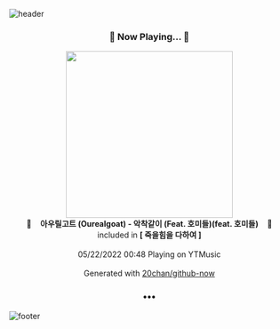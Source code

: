 ![header](https://capsule-render.vercel.app/api?type=wave&height=170&section=header&text=Hi.%20I'm%20SHIFT&fontColor=090707&fontAlignX=45&fontAlignY=65&fontSize=100)

<h3 align="center">🎵 Now Playing... 🎵</h3>
<p align="center">
  <a href="https://music.youtube.com/watch?v=t2Dt5R6OyfY">
    <img width="300" src="https://lh3.googleusercontent.com/jBpSw5ypZvURv44VloFWYSCW69DFqy5gsa45hyM3uX-glxbmh0TqUcFQDByWeatU5DqjELXz1yVjrKoJ">
  </a>
  <br>
  🎵&nbsp&nbsp&nbsp <b>아우릴고트 (Ourealgoat) - 악착같이 (Feat. 호미들)(feat. 호미들)</b> &nbsp&nbsp&nbsp🎵
  <br>
  included in <b>[ 죽을힘을 다하여 ]</b>
  
  <br />
  <br />
  05/22/2022 00:48 Playing on YTMusic
  <br />
  <br />
  Generated with <a href="https://github.com/20chan/github-now">20chan/github-now</a>
</p>

<h3 align="center">•••</h3>

![footer](https://capsule-render.vercel.app/api?type=wave&height=150&section=footer)
